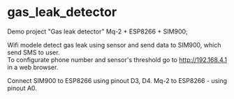 # gas_leak_detector

Demo project "Gas leak detector"
Mq-2 + ESP8266 + SIM900;

Wifi modele detect gas leak using sensor and send data to SIM900, which send SMS to user.  
To configurate phone number and sensor's threshold go to http://192.168.4.1 in a web browser.

Connect SIM900 to ESP8266 using pinout D3, D4. Mq-2 to ESP8266 - using pinout A0.
